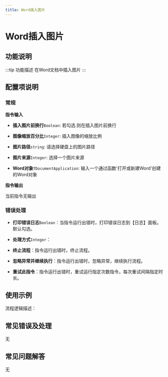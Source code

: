 ```yaml
---
title: Word插入图片
---
```


# Word插入图片

## 功能说明

:::tip 功能描述
在Word文档中插入图片
:::

## 配置项说明

### 常规

**指令输入**

- **插入图片前换行**`Boolean`: 若勾选.则在插入图片前换行

- **图像缩放百分比**`Integer`: 插入图像的缩放比例

- **图片路径**`string`: 请选择硬盘上的图片路径

- **图片来源**`Integer`: 选择一个图片来源

- **Word对象**`TDocumentApplication`: 输入一个通过函数'打开或新建Word'创建的Word对象


**指令输出**

当前指令无输出

### 错误处理

- **打印错误日志**`Boolean`：当指令运行出错时，打印错误日志到【日志】面板。默认勾选。

- **处理方式**`Integer`：

 - **终止流程**：指令运行出错时，终止流程。

 - **忽略异常并继续执行**：指令运行出错时，忽略异常，继续执行流程。

 - **重试此指令**：指令运行出错时，重试运行指定次数指令，每次重试间隔指定时长。

## 使用示例

流程逻辑描述：

## 常见错误及处理

无

## 常见问题解答

无

